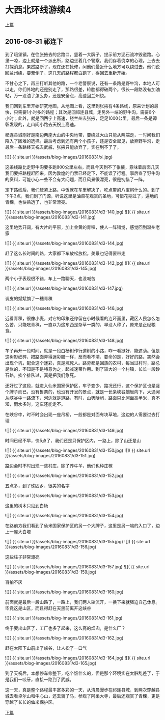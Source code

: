 大西北环线游续4
========================

[上篇](/2016/08/31/大西北4.html)

2016-08-31 祁连下
------------------------

到了峨堡镇，在往张掖去的岔路口，竖着一大牌子，提示前方泥石流冲毁道路。心里一凉，边上就是一个派出所，路边坐着几个警察，我们存着侥幸的心理，上去去打探消息。果然路断了，现在还在抢修，问他们最近什么地方可以绕过去，他们说回兰州绕，要晕倒了，这几天的路程都白跑了，得回去重新开始。

不甘心之下，再三打听其他的路，一个老警察说，还有一条路是野牛沟，本地人可以走，你们外地的还是别走了，那路很差，轮胎都得破两个，很长一段路没有加油站，万一没油了怎么办，还是安全点，高速回兰州绕。

我们回到车里开始研究地图，从地图上看，这里到张掖有4条路线，原来计划的最快，只需要1小时多的路程；其次是回祁连县城，走另外一端的野牛沟，需要6个小时；此外，就是回西宁上高速，绕兰州去张掖，足足1000公里，最后一条是谭彰发现的，走山间小路去天祝上高速。

祁连县城刚好是南边两座大山的中央地带，要绕过大山只能从两端走，一时间我们陷入了困难的选择。最后考虑到还有两个小孩子，还是安全起见，放弃野牛沟，走最后一条路经天祝去武威，张掖只能放弃了，实在到不了了。

![]( {{ site.url }}/assets/blog-images/20160831/xl.jpg)

这条线路比走野牛沟要多跑800公里左右，而且今天到不了张掖，意味着后面几天我们要把路程赶回来，因为敦煌的门票已经定下，不能误了行程。事后查了野牛沟的资料，可能小心一些不会有大问题，而且风景很漂亮，很是惋惜了一阵。

定下路线后，我们赶紧上路，中饭就在车里解决了，吃点带的八宝粥什么的。到了下午3点，我们到了门源，听说这里是油菜花观赏的圣地，可惜花期过了，遍地的青稞，也快熟透了，也非常漂亮。

![]( {{ site.url }}/assets/blog-images/20160831/d3-140.jpg)
![]( {{ site.url }}/assets/blog-images/20160831/d3-141.jpg)

这里地势开阔，有大片的平原，加上金黄的青稞，使人一阵错觉，感觉回到温州老家

![]( {{ site.url }}/assets/blog-images/20160831/d3-144.jpg)

赶了这么长时间的路，大家都下车放松放松，美景也记得要带走

![]( {{ site.url }}/assets/blog-images/20160831/d3-142.jpg)
![]( {{ site.url }}/assets/blog-images/20160831/d3-145.jpg)

两个小子表现很不错，车上一路聊天，也没喊苦

![]( {{ site.url }}/assets/blog-images/20160831/d3-147.jpg)

调皮的斌斌摘了一穗青稞

![]( {{ site.url }}/assets/blog-images/20160831/d3-146.jpg)

近看青稞，很像小麦，对它的印象还停留在小时候看的连环画里，藏区人民怎么怎么苦，只能吃青稞，一直以为这东西是杂草一类的，早没人种了，原来是正经粮食。

![]( {{ site.url }}/assets/blog-images/20160831/d3-148.jpg)

车子再开一段时间，就是一段白杨树作行道树的小路，咋一看挺好，能遮荫。但是这树影细碎，把路面弄得迷彩服一样，反而看不清，要命的是，好好的路，突然会出现个坑，配合这个迷彩，真是坑死人。路旁都是回族的农村，每当过村时，路总是烂的，不知是不是特意为之，起减速带作用。到了较大的一个村镇，长长一段砂石路，挨个排队过，真是把我们急死。

还好过了这段，就进入仙米国家保护区，车子变少，路况还行，这个保护区也是竖个牌子而已，没有售票的，也没有开发的景点，就是一长条峡谷蜿蜒向下，大通河从峡谷中一路流下，河边就是道路，有时，山势陡峭，路面只比河面高半米，真不知，雨水多时，这车还能走不。

在峡谷中，时不时会出现一座吊桥，一般都是对面有块草地，这边的人需要过去打理

![]( {{ site.url }}/assets/blog-images/20160831/d3-149.jpg)

时间已经不早，快5点了，我们还是只保护区内，一路上，除了山还是山

![]( {{ site.url }}/assets/blog-images/20160831/d3-150.jpg)
![]( {{ site.url }}/assets/blog-images/20160831/d3-151.jpg)

路边会时不时出现一些村庄，除了养牛羊，他们也种庄稼

![]( {{ site.url }}/assets/blog-images/20160831/d3-152.jpg)

五点多，到了珠固乡，很美的名字

![]( {{ site.url }}/assets/blog-images/20160831/d3-153.jpg)

这里的树木只见到白杨

![]( {{ site.url }}/assets/blog-images/20160831/d3-154.jpg)

在路前方我们看到了仙米国家保护区的另一个大牌子，这里是另一端的入口了，边上一座大白塔

![]( {{ site.url }}/assets/blog-images/20160831/d3-155.jpg)
![]( {{ site.url }}/assets/blog-images/20160831/d3-156.jpg)

这些柱子非常漂亮

![]( {{ site.url }}/assets/blog-images/20160831/d3-157.jpg)
![]( {{ site.url }}/assets/blog-images/20160831/d3-159.jpg)

百拍不厌

![]( {{ site.url }}/assets/blog-images/20160831/d3-160.jpg)

前面就是最后一段山路了，一路上，我们两人轮流开，一换下来就强迫自己休息。毕竟这是山区，而且得赶在天黑前离开这峡谷

![]( {{ site.url }}/assets/blog-images/20160831/d3-161.jpg)

终于要出山区了，工厂也多了起来，这么高的烟囱，是什么厂？

![]( {{ site.url }}/assets/blog-images/20160831/d3-162.jpg)

赶在太阳下山前出了峡谷，让人松了一口气

![]( {{ site.url }}/assets/blog-images/20160831/d3-164.jpg)
![]( {{ site.url }}/assets/blog-images/20160831/d3-165.jpg)

到了天祝后，本想停车修整下，吃个饭什么的，但是那个环境实在太脏乱差了，于是我们一咬牙，直接一路到了武威。

这一天，真是整个路程最丰富多彩的一天，从清晨漫步在祁连县城，到两次穿越县城去看卓尔山和牛心山，还去骑了马，参观了阿柔大寺，最后还观赏了青稞，更是穿越了长长的仙米保护区。

[下篇](/2016/09/01/大西北6.html)